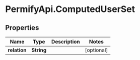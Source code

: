 # PermifyApi.ComputedUserSet

## Properties

Name | Type | Description | Notes
------------ | ------------- | ------------- | -------------
**relation** | **String** |  | [optional] 


